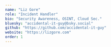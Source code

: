 ```yaml
---
name: "Liz Gore"
role: "Incident Handler"
bio: "Security Awareness, OSINT, Cloud Sec."
bluesky: "accidental-it-guy@bsky.social"
github: "https://github.com/accidental-it-guy"
website: "https://lizgore.com"
order: 1
---
```


